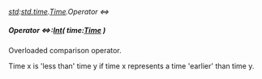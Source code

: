 _[std](../../modules/std/std-module.md):[std.time](../../modules/std/std-time.md).[Time](../../modules/std/std-time-time.md).Operator <=>_
##### Operator <=>:[Int](../../modules/wonkey/wonkey-types-int.md)( time:[Time](../../modules/std/std-time-time.md) )
Overloaded comparison operator.

Time x is 'less than' time y if time x represents a time 'earlier' than time y.
